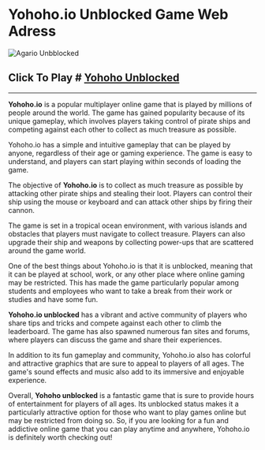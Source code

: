 # Yohoho.io Unblocked Game Web Adress
![Agario Unbblocked](https://playgamesio.net/assets/components/phpthumbof/cache/i-%281%29-2019-06-18-04-47-04.494c63ecae3e0f951a30cf9a66555d4d.jpg)
## Click To Play # [Yohoho Unblocked](https://yohoho4.com/)

-------------------------------
**Yohoho.io** is a popular multiplayer online game that is played by millions of people around the world. The game has gained popularity because of its unique gameplay, which involves players taking control of pirate ships and competing against each other to collect as much treasure as possible.

Yohoho.io has a simple and intuitive gameplay that can be played by anyone, regardless of their age or gaming experience. The game is easy to understand, and players can start playing within seconds of loading the game.

The objective of **Yohoho.io** is to collect as much treasure as possible by attacking other pirate ships and stealing their loot. Players can control their ship using the mouse or keyboard and can attack other ships by firing their cannon.

The game is set in a tropical ocean environment, with various islands and obstacles that players must navigate to collect treasure. Players can also upgrade their ship and weapons by collecting power-ups that are scattered around the game world.

One of the best things about Yohoho.io is that it is unblocked, meaning that it can be played at school, work, or any other place where online gaming may be restricted. This has made the game particularly popular among students and employees who want to take a break from their work or studies and have some fun.

**Yohoho.io unblocked** has a vibrant and active community of players who share tips and tricks and compete against each other to climb the leaderboard. The game has also spawned numerous fan sites and forums, where players can discuss the game and share their experiences.

In addition to its fun gameplay and community, Yohoho.io also has colorful and attractive graphics that are sure to appeal to players of all ages. The game's sound effects and music also add to its immersive and enjoyable experience.

Overall, **Yohoho unblocked** is a fantastic game that is sure to provide hours of entertainment for players of all ages. Its unblocked status makes it a particularly attractive option for those who want to play games online but may be restricted from doing so. So, if you are looking for a fun and addictive online game that you can play anytime and anywhere, Yohoho.io is definitely worth checking out!

